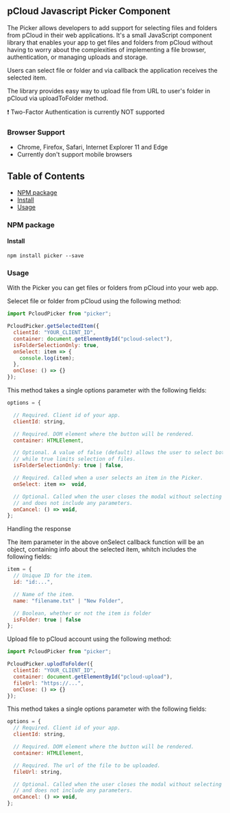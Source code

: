 ## pCloud Javascript Picker Component

The Picker allows developers to add support for selecting files and folders from pCloud in their web applications.
It's a small JavaScript component library that enables your app to get files and folders from pCloud without having to worry about the complexities of implementing a file browser, authentication, or managing uploads and storage.

Users can select file or folder and via callback the application receives the selected item.

The library provides easy way to upload file from URL to user's folder in pCloud via uploadToFolder method.

:exclamation: Two-Factor Authentication is currently NOT supported

### Browser Support
 * Chrome, Firefox, Safari, Internet Explorer 11 and Edge
 * Currently don't support mobile browsers

## Table of Contents

- [NPM package](www)
- [Install](#install)
- [Usage](#usage)

### NPM package

#### Install

`npm install picker --save`

### Usage

With the Picker you can get files or folders from pCloud into your web app.

Selecet file or folder from pCloud using the following method:

```js
import PcloudPicker from "picker";

PcloudPicker.getSelectedItem({
  clientId: "YOUR_CLIENT_ID",
  container: document.getElementById("pcloud-select"),
  isFolderSelectionOnly: true,
  onSelect: item => {
    console.log(item);
  },
  onClose: () => {}
});
```

This method takes a single options parameter with the following fields:

```js
options = {

  // Required. Client id of your app.
  clientId: string,

  // Required. DOM element where the button will be rendered.
  container: HTMLElement,

  // Optional. A value of false (default) allows the user to select both folders and files,
  // while true limits selection of files.
  isFolderSelectionOnly: true | false,

  // Required. Called when a user selects an item in the Picker.
  onSelect: item =>  void,

  // Optional. Called when the user closes the modal without selecting a item
  // and does not include any parameters.
  onCancel: () => void,
};
```

Handling the response

The item parameter in the above onSelect callback function will be an object, containing info about the selected item, whitch includes the following fields:

```js
item = {
  // Unique ID for the item.
  id: "id:...",

  // Name of the item.
  name: "filename.txt" | "New Folder",

  // Boolean, whether or not the item is folder
  isFolder: true | false
};
```

Upload file to pCloud account using the following method:

```js
import PcloudPicker from "picker";

PcloudPicker.uplodToFolder({
  clientId: "YOUR_CLIENT_ID",
  container: document.getElementById("pcloud-upload"),
  fileUrl: "https://...",
  onClose: () => {}
});
```

This method takes a single options parameter with the following fields:

```js
options = {
  // Required. Client id of your app.
  clientId: string,

  // Required. DOM element where the button will be rendered.
  container: HTMLElement,

  // Required. The url of the file to be uploaded.
  fileUrl: string,

  // Optional. Called when the user closes the modal without selecting a folder
  // and does not include any parameters.
  onCancel: () => void,
};
```
